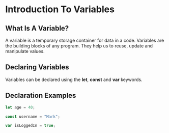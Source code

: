 # Introduction To Variables

## What Is A Variable?
A variable is a temporary storage container for data in a code. Variables are the building blocks of any program. They help us to reuse, update and manipulate values. 

## Declaring Variables
Variables can be declared using the <strong>let</strong>, <strong>const</strong> and <strong>var</strong> keywords.

## Declaration Examples

```js 
let age = 40; 
```
```js
const username = "Mark";
```
```js
var isLoggedIn = true;
```


